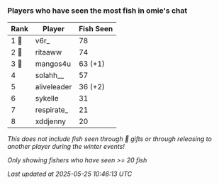 ### Players who have seen the most fish in omie's chat
| Rank | Player | Fish Seen |
|------|--------|-----------|
| 1 🥇  | v6r_  | 78 |
| 2 🥈  | ritaaww  | 74 |
| 3 🥉  | mangos4u  | 63 (+1) |
| 4  | solahh__  | 57 |
| 5  | aliveleader  | 36 (+2) |
| 6  | sykelle  | 31 |
| 7  | respirate_  | 21 |
| 8  | xddjenny  | 20 |

_This does not include fish seen through 🎁 gifts or through releasing to another player during the winter events!_

_Only showing fishers who have seen >= 20 fish_

_Last updated at 2025-05-25 10:46:13 UTC_